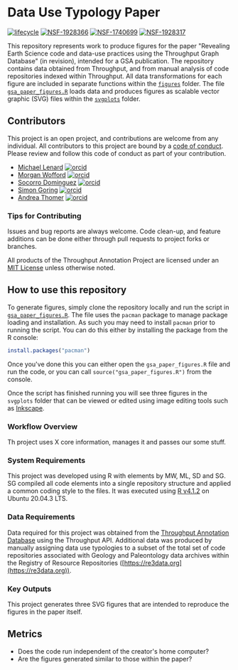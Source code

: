 # Data Use Typology Paper

[![lifecycle](https://img.shields.io/badge/lifecycle-experimental-orange.svg)](https://www.tidyverse.org/lifecycle/#experimental)
[![NSF-1928366](https://img.shields.io/badge/NSF-1928366-blue.svg)](https://nsf.gov/awardsearch/showAward?AWD_ID=1928366) [![NSF-1740699](https://img.shields.io/badge/NSF-1740699-blue.svg)](https://nsf.gov/awardsearch/showAward?AWD_ID=1740699) [![NSF-1928317](https://img.shields.io/badge/NSF-1928317-blue.svg)](https://nsf.gov/awardsearch/showAward?AWD_ID=1928317)

This repository represents work to produce figures for the paper "Revealing Earth Science code and data-use practices using the Throughput Graph Database" (in revision), intended for a GSA publication.  The repository contains data obtained from Throughput, and from manual analysis of code repositories indexed within Throughput.  All data transformations for each figure are included in separate functions within the [`figures`](figures/) folder.  The file [`gsa_paper_figures.R`](gsa_paper_figures.R) loads data and produces figures as scalable vector graphic (SVG) files within the [`svgplots`](svgplots/) folder.

## Contributors

This project is an open project, and contributions are welcome from any individual.  All contributors to this project are bound by a [code of conduct](CODE_OF_CONDUCT.md).  Please review and follow this code of conduct as part of your contribution.

* [Michael Lenard](http://example.com/contributor_url1) [![orcid](https://img.shields.io/badge/orcid-0000--0003--0298--785X-brightgreen.svg)](https://orcid.org/0000-0003-0298-785X)
* [Morgan Wofford](http://example.com/contributor_url2) [![orcid](https://img.shields.io/badge/orcid-0000--0002--4688--0133-brightgreen.svg)](https://orcid.org/0000-0002-4688-0133)
* [Socorro Dominguez](http://example.com/contributor_url2) [![orcid](https://img.shields.io/badge/orcid-0000--0002--7926--4935-brightgreen.svg)](https://orcid.org/0000-0002-7926-4935)
* [Simon Goring](http://goring.org) [![orcid](https://img.shields.io/badge/orcid-0000--0002--2700--4605-brightgreen.svg)](https://orcid.org/0000-0002-2700-4605)
* [Andrea Thomer](http://example.com/contributor_url2) [![orcid](https://img.shields.io/badge/orcid-0000--0001--6238--3498-brightgreen.svg)](https://orcid.org/0000-0001-6238-3498)

### Tips for Contributing

Issues and bug reports are always welcome.  Code clean-up, and feature additions can be done either through pull requests to project forks or branches.

All products of the Throughput Annotation Project are licensed under an [MIT License](LICENSE) unless otherwise noted.

## How to use this repository

To generate figures, simply clone the repository locally and run the script in [`gsa_paper_figures.R`](gsa_paper_figures.R). The file uses the `pacman` package to manage package loading and installation.  As such you may need to install `pacman` prior to running the script.  You can do this either by installing the package from the R console:

```R
install.packages("pacman")
```

Once you've done this you can either open the `gsa_paper_figures.R` file and run the code, or you can call `source("gsa_paper_figures.R")` from the console.

Once the script has finished running you will see three figures in the `svgplots` folder that can be viewed or edited using image editing tools such as [Inkscape](https://inkscape.org/).

### Workflow Overview

Th project uses X core information, manages it and passes our some stuff.

### System Requirements

This project was developed using R with elements by MW, ML, SD and SG.  SG compiled all code elements into a single repository structure and applied a common coding style to the files.  It was executed using [R v4.1.2](https://cloud.r-project.org/) on Ubuntu 20.04.3 LTS.

### Data Requirements

Data required for this project was obtained from the [Throughput Annotation Database](https://throughputdb.org) using the Throughput API.  Additional data was produced by manually assigning data use typologies to a subset of the total set of code repositories associated with Geology and Paleontology data archives within the Registry of Resource Repositories ([https://re3data.org](https://re3data.org)).

### Key Outputs

This project generates three SVG figures that are intended to reproduce the figures in the paper itself.

## Metrics

* Does the code run independent of the creator's home computer?
* Are the figures generated similar to those within the paper?
